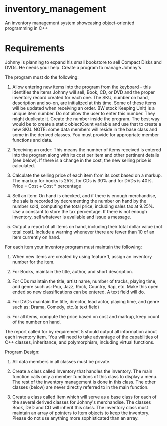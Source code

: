# inventory_management
 An inventory management system showcasing object-oriented programming in C++

# Requirements
Johnny is planning to expand his small bookstore to sell Compact Disks and DVDs. He needs your help. Create a program to manage Johnny's

The program must do the following:

1. Allow entering new items into the program from the keyboard - this identifies the items Johnny will sell, Book, CD, or DVD and the proper inventory record created for each one. The SKU, number on hand,
description and so-on, are initialized at this time. Some of these items will be updated when receiving an order.
BW stock Keeping Unit) is a unique item number. Do not allow the user to enter this number. They might duplicate it. Create the number inside the program. The best way would be to create a static
oblectCount variable and use that to create a new SKU.
NOTE: some data members will reside in the base class and some in the derived classes. You must provide for appropriate member functions and data.

2. Receiving an order: This means the number of items received is entered into the program along with its cost per item and other pertinent details (see below). If there is a change in the cost, the new selling price is
calculated.

3. Calculate the selling price of each item from its cost based on a markup. The markup for books is 25%, for CDs is 30% and for DVDs is 40%.
Price = Cost + Cost * percentage

4. Sell an item: On hand is checked, and if there is enough merchandise, the sale is recorded by decrementing the number on hand by the number sold, computing the total price, including sales tax at 9.25%. Use a
constant to store the tax percentage. If there is not enough inventory, sell whatever is available and issue a message.

5. Output a report of all items on hand, including their total dollar value (not total cost]. Include a warning whenever there are fewer than 10 of an item currently on hand.

For each item your inventory program must maintain the following:

1. When new items are created by using feature 1, assign an inventory number for the item.
2. For Books, maintain the title, author, and short description.

3. For CDs maintain the title, artist name, number of tracks, playing time, and genre such as: Pop, Jazz, Rock, Country, Rap, etc. Make this open ended so new classifications can be entered. A text field will do.
4. For DVDs maintain the title, director, lead actor, playing time, and genre such as: Drama, Comedy, etc.(a text field)

5. For all items, compute the price based on cost and markup, keep count of the number on hand.

The report called for by requirement 5 should output all information about each inventory item.
‘You will need to take advantage of the capabilities of C++ classes, inheritance, and polymorphism, including virtual functions.

Program Design:

1. All data members in all classes must be private.

2. Create a class called Inventory that handles the inventory. The main function calls only a member functions of this class to display a menu. The rest of the inventory management is done in this class. The other
classes (below) are never directly referred to in the main function.

3. Create a class called Item which will serve as a base class for each of the several derived classes for Johnny's merchandise. The classes Book, DVD and CD will inherit this class. The inventory class must maintain
an array of pointers to Item objects to keep the inventory. Please do not use anything more sophisticated than an array.
